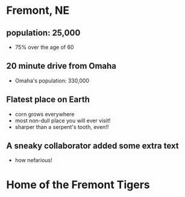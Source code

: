 # Fremont, NE
## population: 25,000
- 75% over the age of 60
## 20 minute drive from Omaha
- Omaha's population: 330,000
## Flatest place on Earth
- corn grows everywhere
- most non-dull place you will ever visit!
- sharper than a serpent's tooth, even!!
## A sneaky collaborator added some extra text
- how nefarious!

# Home of the Fremont Tigers
